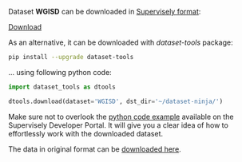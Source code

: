 Dataset **WGISD** can be downloaded in [Supervisely format](https://developer.supervisely.com/api-references/supervisely-annotation-json-format):

 [Download](https://assets.supervisely.com/supervisely-supervisely-assets-public/teams_storage/f/8/g3/SEaE1EacQQqm0Wu0aBB2l1Z1WC3ZZUBLllBgGkFwwJ4qUut9arhTrWZ1dLZ16w1f9NK8opXflCLt61qbbdq0T2szVtPIRVxoz6cUa9WnGZb2AIUiGpNT37DSCGbZ.tar)

As an alternative, it can be downloaded with *dataset-tools* package:
``` bash
pip install --upgrade dataset-tools
```

... using following python code:
``` python
import dataset_tools as dtools

dtools.download(dataset='WGISD', dst_dir='~/dataset-ninja/')
```
Make sure not to overlook the [python code example](https://developer.supervisely.com/getting-started/python-sdk-tutorials/iterate-over-a-local-project) available on the Supervisely Developer Portal. It will give you a clear idea of how to effortlessly work with the downloaded dataset.

The data in original format can be [downloaded here](https://zenodo.org/record/3361736/files/thsant/wgisd-1.0.0.zip?download=1).